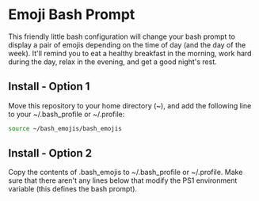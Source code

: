 # Emoji Bash Prompt

This friendly little bash configuration will change your bash prompt to display a pair of emojis depending on the time of day
(and the day of the week). It'll remind you to eat a healthy breakfast in the morning, work hard during the day, relax
in the evening, and get a good night's rest.

## Install - Option 1

Move this repository to your home directory (~), and add the following line to your ~/.bash_profile or
~/.profile:

```bash
source ~/bash_emojis/bash_emojis
```

## Install - Option 2

Copy the contents of .bash\_emojis to ~/.bash\_profile or ~/.profile. Make sure that there aren't any lines below that
modify the PS1 environment variable (this defines the bash prompt).


